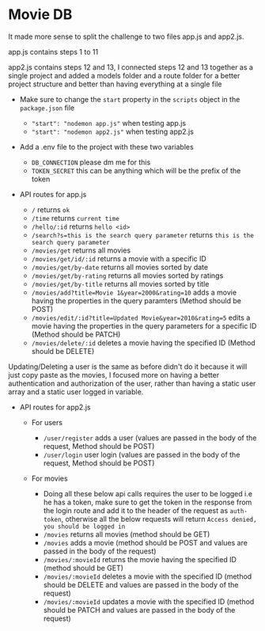 # Movie DB

It made more sense to split the challenge to two files app.js and app2.js.

app.js contains steps 1 to 11

app2.js contains steps 12 and 13, I connected steps 12 and 13 together as a single project and added a models folder and a route folder for a better project structure and better than having everything at a single file


* Make sure to change the `start` property in the `scripts` object in the `package.json` file
  * `"start": "nodemon app.js"` when testing app.js
  * `"start": "nodemon app2.js"` when testing app2.js

* Add a .env file to the project with these two variables
  * `DB_CONNECTION` please dm me for this
  * `TOKEN_SECRET` this can be anything which will be the prefix of the token

* API routes for app.js
  * `/` returns `ok`
  * `/time` returns `current time`
  * `/hello/:id` returns `hello <id>`
  * `/search?s=this is the search query parameter` returns `this is the search query parameter`
  * `/movies/get` returns all movies
  * `/movies/get/id/:id` returns a movie with a specific ID
  * `/movies/get/by-date` returns all movies sorted by date
  * `/movies/get/by-rating` returns all movies sorted by ratings
  * `/movies/get/by-title` returns all movies sorted by title
  * `/movies/add?title=Movie 1&year=2000&rating=10` adds a movie having the properties in the query paramters (Method should be POST)
  * `/movies/edit/:id?title=Updated Movie&year=2010&rating=5` edits a movie having the properties in the query parameters for a specific ID (Method should be PATCH)
  * `/movies/delete/:id` deletes a movie having the specified ID (Method should be DELETE)
  

Updating/Deleting a user is the same as before didn't do it because it will just copy paste as the movies, I focused more on having a better authentication and authorization of the user, rather than having a static user array and a static user logged in variable.

* API routes for app2.js
  * For users
    * `/user/register` adds a user (values are passed in the body of the request, Method should be POST)
    * `/user/login` user login (values are passed in the body of the request, Method should be POST)
  
  * For movies
    * Doing all these below api calls requires the user to be logged i.e he has a token, make sure to get the token in the response from the login route and add it to the header of the request as `auth-token`, otherwise all the below requests will return `Access denied, you should be logged in`
    * `/movies` returns all movies (method should be GET)
    * `/movies` adds a movie (method should be POST and values are passed in the body of the request)
    * `/movies/:movieId` returns the movie having the specified ID (method should be GET)
    * `/movies/:movieId` deletes a movie with the specified ID (method should be DELETE and values are passed in the body of the request)
    * `/movies/:movieId` updates a movie with the specified ID (method should be PATCH and values are passed in the body of the request)



